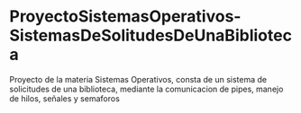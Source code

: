 # ProyectoSistemasOperativos-SistemasDeSolitudesDeUnaBiblioteca

Proyecto de la materia Sistemas Operativos, consta de un sistema de solicitudes de una biblioteca, mediante la comunicacion de pipes, manejo de hilos, señales y semaforos
